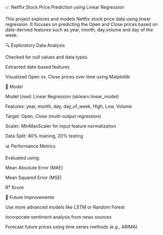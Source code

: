 📈 Netflix Stock Price Prediction using Linear Regression

This project explores and models Netflix stock price data using linear regression. It focuses on predicting the Open and Close prices based on date-derived features such as year, month, day,volume and day of the week.

🔍 Exploratory Data Analysis

   Checked for null values and data types

   Extracted date-based features

   Visualized Open vs. Close prices over time using Matplotlib

🧠 Model

  Model Used: Linear Regression (sklearn.linear_model)

  Features: year, month, day, day_of_week, High, Low, Volume

  Target: Open, Close (multi-output regression)

  Scaler: MinMaxScaler for input feature normalization

  Data Split: 80% training, 20% testing

📊 Performance Metrics

  Evaluated using:

  Mean Absolute Error (MAE)

  Mean Squared Error (MSE)

  R² Score

🚀 Future Improvements

  Use more advanced models like LSTM or Random Forest

  Incorporate sentiment analysis from news sources

  Forecast future prices using time series methods (e.g., ARIMA)

